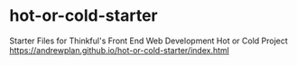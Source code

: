 # hot-or-cold-starter
Starter Files for Thinkful's Front End Web Development Hot or Cold Project
https://andrewplan.github.io/hot-or-cold-starter/index.html
